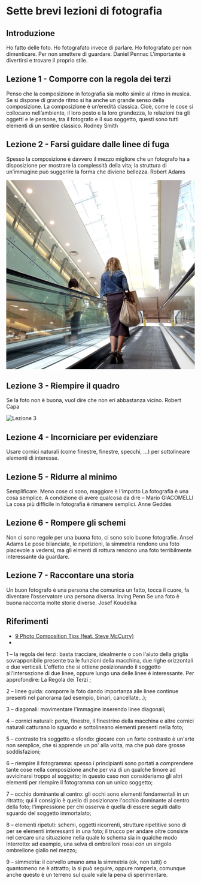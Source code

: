 # Sette brevi lezioni di fotografia

## Introduzione
Ho fatto delle foto. Ho fotografato invece di parlare. Ho fotografato per non dimenticare. Per non smettere di guardare. Daniel Pennac
L'importante è divertirsi e trovare il proprio stile.

## Lezione 1 - Comporre con la regola dei terzi
Penso che la composizione in fotografia sia molto simile al ritmo in musica. Se si dispone di grande ritmo si ha anche un grande senso della composizione. La composizione è un’eredità classica. Cioè, come le cose si collocano nell’ambiente, il loro posto e la loro grandezza, le relazioni tra gli oggetti e le persone, tra il fotografo e il suo soggetto, questi sono tutti elementi di un sentire classico. Rodney Smith

## Lezione 2 - Farsi guidare dalle linee di fuga
Spesso la composizione è davvero il mezzo migliore che un fotografo ha a disposizione per mostrare la complessità della vita; la struttura di un’immagine può suggerire la forma che diviene bellezza. Robert Adams

![Lezione 2](Lezione2.jpg)

## Lezione 3 - Riempire il quadro
Se la foto non è buona, vuol dire che non eri abbastanza vicino. Robert Capa

![Lezione 3](Lezione3.jpg)

## Lezione 4 - Incorniciare per evidenziare
Usare cornici naturali (come finestre, finestre, specchi, ...) per sottolineare elementi di interesse.

## Lezione 5 - Ridurre al minimo
Semplificare. Meno cose ci sono, maggiore è l'impatto
La fotografia è una cosa semplice. A condizione di avere qualcosa da dire – Mario GIACOMELLI
La cosa più difficile in fotografia è rimanere semplici. Anne Geddes

## Lezione 6 - Rompere gli schemi
Non ci sono regole per una buona foto, ci sono solo buone fotografie. Ansel Adams
Le pose bilanciate, le ripetizioni, la simmetria rendono una foto piacevole a vedersi, ma gli elmenti di rottura rendono una foto terribilmente interessante da guardare.

## Lezione 7 - Raccontare una storia
Un buon fotografo è una persona che comunica un fatto, tocca il cuore, fa diventare l’osservatore una persona diversa. Irving Penn
Se una foto è buona racconta molte storie diverse. Josef Koudelka


## Riferimenti

* [9 Photo Composition Tips (feat. Steve McCurry)](https://www.youtube.com/watch?v=7ZVyNjKSr0M)
* 



1 – la regola dei terzi: basta tracciare, idealmente o con l'aiuto della griglia sovrapponibile presente tra le funzioni della macchina, due righe orizzontali e due verticali. L'effetto che si ottiene posizionando il soggetto all'intersezione di due linee, oppure lungo una delle linee è interessante.
Per approfondire: La Regola dei Terzi ;

2 – linee guida: comporre la foto dando importanza alle linee continue presenti nel panorama (ad esempio, binari, cancellate…);

3 – diagonali: movimentare l'immagine inserendo linee diagonali;

4 – cornici naturali: porte, finestre, il finestrino della macchina e altre cornici naturali catturano lo sguardo e sottolineano elementi presenti nella foto;

5 – contrasto tra soggetto e sfondo: giocare con un forte contrasto è un'arte non semplice, che si apprende un po' alla volta, ma che può dare grosse soddisfazioni;

6 – riempire il fotogramma: spesso i principianti sono portati a comprendere tante cose nella composizione anche per via di un qualche timore ad avvicinarsi troppo al soggetto; in questo caso non consideriamo gli altri elementi per riempire il fotogramma con un unico soggetto;

7 – occhio dominante al centro: gli occhi sono elementi fondamentali in un ritratto; qui il consiglio è quello di posizionare l'occhio dominante al centro della foto; l'impressione per chi osserva è quella di essere seguiti dallo sguardo del soggetto immortalato;

8 – elementi ripetuti: schemi, oggetti ricorrenti, strutture ripetitive sono di per se elementi interessanti in una foto; il trucco per andare oltre consiste nel cercare una situazione nella quale lo schema sia in qualche modo interrotto: ad esempio, una selva di ombrelloni rossi con un singolo ombrellone giallo nel mezzo;

9 – simmetria: il cervello umano ama la simmetria (ok, non tutti) o quantomeno ne è attratto; la si può seguire, oppure romperla, comunque anche questo è un terreno sul quale vale la pena di sperimentare.
